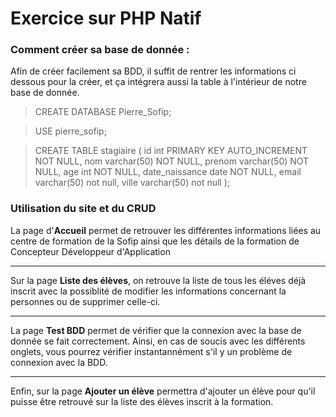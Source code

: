 # Exercice sur PHP Natif

### Comment créer sa base de donnée :

Afin de créer facilement sa BDD, il suffit de rentrer les informations ci dessous pour la créer, et ça intégrera aussi la table à l'intérieur de notre base de donnée.

> CREATE DATABASE Pierre_Sofip;

> USE pierre_sofip;

> CREATE TABLE stagiaire 
(
  	id int PRIMARY KEY AUTO_INCREMENT NOT NULL,
    nom varchar(50) NOT NULL,
    prenom varchar(50) NOT NULL,
    age int NOT NULL,
    date_naissance date NOT NULL,
    email varchar(50) not null,
    ville varchar(50) not null
);

### Utilisation du site et du CRUD

La page d'**Accueil** permet de retrouver les différentes informations liées au centre de formation de la Sofip ainsi que les détails de la formation de Concepteur Développeur d'Application

---
Sur la page **Liste des élèves**, on retrouve la liste de tous les éléves déjà inscrit avec la possiblité de modifier les informations concernant la personnes ou de supprimer celle-ci.

---
La page **Test BDD** permet de vérifier que la connexion avec la base de donnée se fait correctement. Ainsi, en cas de soucis avec les différents onglets, vous pourrez vérifier instantannément s'il y un problème de connexion avec la BDD.

---
Enfin, sur la page **Ajouter un élève** permettra d'ajouter un élève pour qu'il puisse être retrouvé sur la liste des élèves inscrit à la formation.


